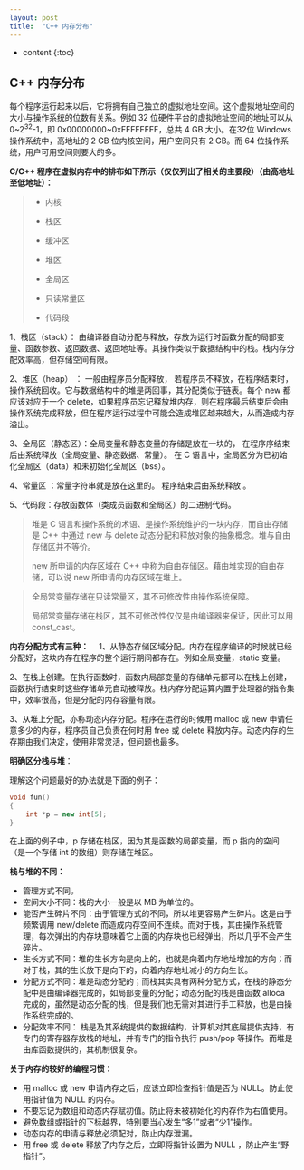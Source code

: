 ```yaml
---
layout: post
title:  "C++ 内存分布"
---
```


* content
{:toc}

## C++ 内存分布

每个程序运行起来以后，它将拥有自己独立的虚拟地址空间。这个虚拟地址空间的大小与操作系统的位数有关系。例如 32 位硬件平台的虚拟地址空间的地址可以从 0~2<sup>32</sup>-1，即 0x00000000~0xFFFFFFFF，总共 4 GB 大小。在32位 Windows 操作系统中，高地址的 2 GB 位内核空间，用户空间只有 2 GB。而 64 位操作系统，用户可用空间则要大的多。

**C/C++ 程序在虚拟内存中的排布如下所示（仅仅列出了相关的主要段）（由高地址至低地址）：**

> - 内核
> - 栈区
>
> - 缓冲区
>
> - 堆区
>
> - 全局区
>
> - 只读常量区
>
> - 代码段

1、栈区（stack）： 由编译器自动分配与释放，存放为运行时函数分配的局部变量、函数参数、返回数据、返回地址等。其操作类似于数据结构中的栈。栈内存分配效率高，但存储空间有限。

2、堆区（heap） ： 一般由程序员分配释放， 若程序员不释放，在程序结束时，操作系统回收。它与数据结构中的堆是两回事，其分配类似于链表。每个 new 都应该对应于一个 delete，如果程序员忘记释放堆内存，则在程序最后结束后会由操作系统完成释放，但在程序运行过程中可能会造成堆区越来越大，从而造成内存溢出。

3、全局区（静态区）：全局变量和静态变量的存储是放在一块的， 在程序序结束后由系统释放（全局变量、静态数据、常量）。 在 C 语言中，全局区分为已初始化全局区（data）和未初始化全局区（bss）。

4、常量区 ：常量字符串就是放在这里的。 程序结束后由系统释放 。

5、代码段：存放函数体（类成员函数和全局区）的二进制代码。

> 堆是 C 语言和操作系统的术语、是操作系统维护的一块内存，而自由存储是 C++ 中通过 new 与 delete 动态分配和释放对象的抽象概念。堆与自由存储区并不等价。
>
> new 所申请的内存区域在 C++ 中称为自由存储区。藉由堆实现的自由存储，可以说 new 所申请的内存区域在堆上。

> 全局常变量存储在只读常量区，其不可修改性由操作系统保障。 
>
> 局部常变量存储在栈区，其不可修改性仅仅是由编译器来保证，因此可以用 const_cast。

**内存分配方式有三种：**  
1、从静态存储区域分配。内存在程序编译的时候就已经分配好，这块内存在程序的整个运行期间都存在。例如全局变量，static 变量。

2、在栈上创建。在执行函数时，函数内局部变量的存储单元都可以在栈上创建，函数执行结束时这些存储单元自动被释放。栈内存分配运算内置于处理器的指令集中，效率很高，但是分配的内存容量有限。

3、从堆上分配，亦称动态内存分配。程序在运行的时候用 malloc 或 new 申请任意多少的内存，程序员自己负责在何时用 free 或 delete 释放内存。动态内存的生存期由我们决定，使用非常灵活，但问题也最多。

**明确区分栈与堆**：

理解这个问题最好的办法就是下面的例子：

```c++
void fun()
{
	int *p = new int[5];
}
```

在上面的例子中，p 存储在栈区，因为其是函数的局部变量，而 p 指向的空间（是一个存储 int 的数组）则存储在堆区。

**栈与堆的不同：**

- 管理方式不同。
- 空间大小不同：栈的大小一般是以 MB 为单位的。
- 能否产生碎片不同：由于管理方式的不同，所以堆更容易产生碎片。这是由于频繁调用 new/delete 而造成内存空间不连续。而对于栈，其由操作系统管理，每次弹出的内存块意味着它上面的内存块也已经弹出，所以几乎不会产生碎片。
- 生长方式不同：堆的生长方向是向上的，也就是向着内存地址增加的方向；而对于栈，其的生长放下是向下的，向着内存地址减小的方向生长。
- 分配方式不同：堆是动态分配的；而栈其实具有两种分配方式，在栈的静态分配中是由编译器完成的，如局部变量的分配；动态分配的栈是由函数 alloca 完成的，虽然是动态分配的栈，但是我们也无需对其进行手工释放，也是由操作系统完成的。
- 分配效率不同： 栈是及其系统提供的数据结构，计算机对其底层提供支持，有专门的寄存器存放栈的地址，并有专门的指令执行 push/pop 等操作。而堆是由库函数提供的，其机制很复杂。

**关于内存的较好的编程习惯：**

- 用 malloc 或 new 申请内存之后，应该立即检查指针值是否为 NULL。防止使用指针值为 NULL 的内存。
- 不要忘记为数组和动态内存赋初值。防止将未被初始化的内存作为右值使用。
- 避免数组或指针的下标越界，特别要当心发生“多1”或者“少1”操作。
- 动态内存的申请与释放必须配对，防止内存泄漏。
- 用 free 或 delete 释放了内存之后，立即将指针设置为 NULL ，防止产生“野指针”。